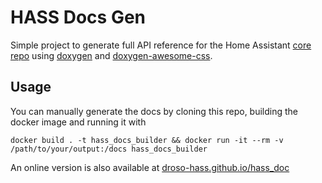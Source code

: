 # HASS Docs Gen

Simple project to generate full API reference for the Home Assistant [core repo](https://github.com/home-assistant/core) using [doxygen](https://www.doxygen.nl/) and [doxygen-awesome-css](https://github.com/jothepro/doxygen-awesome-css).

## Usage

You can manually generate the docs by cloning this repo, building the docker image and running it with 

`docker build . -t hass_docs_builder && docker run -it --rm -v /path/to/your/output:/docs hass_docs_builder`

An online version is also available at [droso-hass.github.io/hass_doc](https://droso-hass.github.io/hass_doc/)